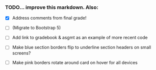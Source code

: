 ### TODO... improve this markdown. Also:

- [x] Address comments from final grade!

- [ ] (Migrate to Bootstrap 5)

- [ ] Add link to gradebook & asgmt as an example of more recent code

- [ ] Make blue section borders flip to underline section headers on small screens?

- [ ] Make pink borders rotate around card on hover for all devices
